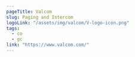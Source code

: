 ```yaml
---
pageTitle: Valcom
slug: Paging and Intercom
logoLink: "/assets/img/valcom/V-logo-icon.png"
tags:
  - co
  - gc
link: "https://www.valcom.com/"
---
```

